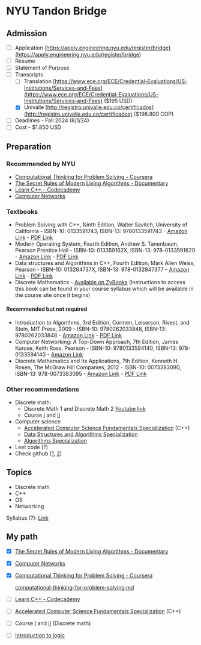 # NYU Tandon Bridge

## Admission

* [ ] Application [https://apply.engineering.nyu.edu/register/bridge](https://apply.engineering.nyu.edu/register/bridge)
* [ ] Resume
* [ ] Statement of Purpose
* [ ] Transcripts
  * [ ] Translation [https://www.ece.org/ECE/Credential-Evaluations/US-Institutions/Services-and-Fees](https://www.ece.org/ECE/Credential-Evaluations/US-Institutions/Services-and-Fees) ($195 USD)
  * [x] Univalle [http://registro.univalle.edu.co/certificados](http://registro.univalle.edu.co/certificados) ($198.800 COP)
* [ ] Deadlines - Fall 2024 (8/1/24)&#x20;
* [ ] Cost - $1.850 USD

## Preparation

### Recommended by NYU

* [Computational Thinking for Problem Solving - Coursera](https://www.coursera.org/learn/computational-thinking-problem-solving)
* [The Secret Rules of Modern Living Algorithms - Documentary](https://www.youtube.com/watch?v=kiFfp-HAu64)&#x20;
* [Learn C++ - Codecademy](https://www.codecademy.com/learn/learn-c-plus-plus)
* [Computer Networks](https://www.youtube.com/watch?v=3QhU9jd03a0)

### Textbooks

* Problem Solving with C++, Ninth Edition, Walter Savitch, University of California - ISBN-10: 0133591743, ISBN-13: 9780133591743 - [Amazon Link](https://www.amazon.com/Problem-Solving-9th-Walter-Savitch/dp/0133591743/) - [PDF Link](http://cslabcms.nju.edu.cn/problem\_solving/images/4/46/Problem\_Solving\_with\_C%2B%2B\_\(9th\_Savitch\).pdf)
* Modern Operating System, Fourth Edition, Andrew S. Tanenbaum, Pearson Prentice Hall - ISBN-10: 013359162X, ISBN-13: 978-0133591620 - [Amazon Link](https://www.amazon.com/Modern-Operating-Systems-Andrew-Tanenbaum/dp/013359162X/) - [PDF Link](https://csc-knu.github.io/sys-prog/books/Andrew%20S.%20Tanenbaum%20-%20Modern%20Operating%20Systems.pdf)
* Data structures and Algorithms in C++, Fourth Edition, Mark Allen Weiss, Pearson - ISBN-10: 013284737X, ISBN-13: 978-0132847377 - [Amazon Link](https://www.amazon.com/Data-Structures-Algorithm-Analysis-C/dp/013284737X/) - [PDF Link](https://github.com/pbarhate/books/blob/master/Mark%20Allen%20Weiss%20-%20Data%20Structures%20and%20Algorithm%20Analysis%20in%20C%2B%2B%20\(4th%20Edition\)%20\(2013\)%20\(Pearson\).pdf)
* Discrete Mathematics - [Available on ZyBooks](http://learn.zybooks.com/) (Instructions to access this book can be found in your course syllabus which will be available in the course site once it begins)

#### Recommended but not required

* Introduction to Algorithms, 3rd Edition, Cormen, Leiserson, Rivest, and Stein, MIT Press, 2009 - ISBN-10: 9780262033848, ISBN-13: 9780262033848 - [Amazon Link](https://www.amazon.com/Introduction-Algorithms-3rd-MIT-Press/dp/0262033844) - [PDF Link](https://edutechlearners.com/download/Introduction\_to\_algorithms-3rd%20Edition.pdf)
* Computer Networking: A Top-Down Approach, 7th Edition, James Kurose, Keith Ross, Pearson - ISBN-10: 9780133594140, ISBN-13: 978-0133594140 - [Amazon Link](https://www.amazon.com/Computer-Networking-Top-Down-Approach-7th/dp/0133594149)
* Discrete Mathematics and Its Applications, 7th Edition, Kenneth H. Rosen, The McGraw Hill Companies, 2012 - ISBN-10: 0073383090, ISBN-13: 978-0073383095 - [Amazon Link](https://www.amazon.com/Discrete-Mathematics-Its-Applications-Seventh/dp/0073383090) - [PDF Link](https://drive.google.com/file/d/0B073BLiAJ6\_gSzYyR1lBMDlfaGc/view?resourcekey=0-bjzV-nJxf-bRCap9m8ZwEg)

### Other recommendations

* Discrete math:
  * Discrete Math 1 and Discrete Math 2 [Youtube link](https://www.youtube.com/c/Trevtutor/playlists)
  * Course [I](https://www.youtube.com/watch?v=A3Ffwsnad0k\&list=PLl-gb0E4MII28GykmtuBXNUNoej-vY5Rz) and [II](https://www.youtube.com/watch?v=spEjNcd37IQ\&list=PLl-gb0E4MII0sGLCJeqDB3y63HZ6lM5LJ)
* Computer science
  * [Accelerated Computer Science Fundamentals Specialization](https://www.coursera.org/specializations/cs-fundamentals) (C++)
  * [Data Structures and Algorithms Specialization](https://www.coursera.org/specializations/data-structures-algorithms)
  * [Algorithms Specialization](https://www.coursera.org/specializations/algorithms)
* Leet code (?)
* Check github ([1](https://github.com/alexypdu/nyu-tandon-bridge-winter-2021), [2](https://github.com/saraaahh63/NYU-Tandon-Bridge-2021))

## Topics

* Discrete math
* C++
* OS
* Networking

Syllabus (?): [Link](https://www.reddit.com/r/NYUBridgeToTandon/comments/vguicj/what\_to\_expect\_in\_nyu\_bridge\_to\_tandon/?rdt=36649)

## My path

* [x] [The Secret Rules of Modern Living Algorithms - Documentary](https://www.youtube.com/watch?v=kiFfp-HAu64)&#x20;
* [x] [Computer Networks](https://www.youtube.com/watch?v=3QhU9jd03a0)
*   [x] [Computational Thinking for Problem Solving - Coursera](https://www.coursera.org/learn/computational-thinking-problem-solving)

    [computational-thinking-for-problem-solving.md](computer-science/fundamentals/computational-thinking-for-problem-solving.md "mention")
* [ ] [Learn C++ - Codecademy](https://www.codecademy.com/learn/learn-c-plus-plus)
* [ ] [Accelerated Computer Science Fundamentals Specialization](https://www.coursera.org/specializations/cs-fundamentals) (C++)
* [ ] Course [I](https://www.youtube.com/watch?v=A3Ffwsnad0k\&list=PLl-gb0E4MII28GykmtuBXNUNoej-vY5Rz) and [II](https://www.youtube.com/watch?v=spEjNcd37IQ\&list=PLl-gb0E4MII0sGLCJeqDB3y63HZ6lM5LJ) (Discrete math)
* [ ] [Introduction to logic](https://intrologic.stanford.edu/intrologic/public/lessons.php)

